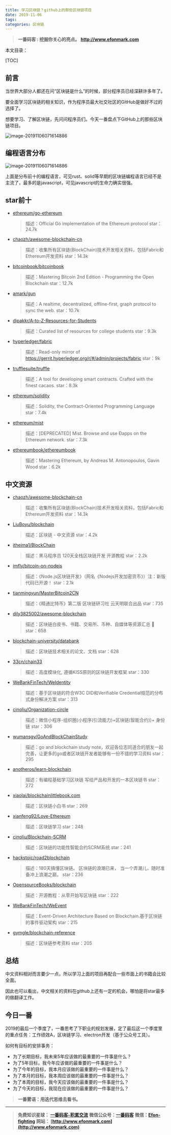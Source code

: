 ```yaml
---
title: 学习区块链？github上的那些区块链项目
date: 2019-11-06
tags: 
categories: 区块链
---
```


> **一番码客 : 挖掘你关心的亮点。**
> **http://www.efonmark.com**

本文目录：

[TOC]

## 前言

当世界大部分人都还在问“区块链是什么”的时候，部分程序员已经深耕许多年了。

要全面学习区块链的相关知识，作为程序员最大社交社区的GitHub是做好不过的选择了。

想要学习、了解区块链，先问问程序员们。今天一番盘点下GitHub上的那些区块链项目。

![image-20191106071614886](2019-11-06-github上的那些区块链项目/02.png)

<!--more-->

## 编程语言分布

![image-20191106071614886](2019-11-06-github上的那些区块链项目/01.png)

上面是分布前十的编程语言，可见rust、solid等早期的区块链编程语言已经不是主流了，最多的是javascript，可见javascript的生命力确实很强。

## star前十

* [ethereum/go-ethereum](https://github.com/ethereum/go-ethereum)

  > 描述：Official Go implementation of the Ethereum protocol
  > star：24.7k

* [chaozh/awesome-blockchain-cn](https://github.com/chaozh/awesome-blockchain-cn)

  > 描述：收集所有区块链(BlockChain)技术开发相关资料，包括Fabric和Ethereum开发资料
  > star：14.3k

* [bitcoinbook/bitcoinbook](https://github.com/bitcoinbook/bitcoinbook)

  > 描述：Mastering Bitcoin 2nd Edition - Programming the Open Blockchain
  > star：12.7k

* [amark/gun](https://github.com/amark/gun)

  > 描述：A realtime, decentralized, offline-first, graph protocol to sync the web.
  > star：10.7k

* [dipakkr/A-to-Z-Resources-for-Students](https://github.com/dipakkr/A-to-Z-Resources-for-Students)

  > 描述：Curated list of resources for college students
  > star：9.3k

* [hyperledger/fabric](https://github.com/hyperledger/fabric)

  > 描述：Read-only mirror of https://gerrit.hyperledger.org/r/#/admin/projects/fabric
  > star：9k

* [trufflesuite/truffle](https://github.com/trufflesuite/truffle)

  > 描述：A tool for developing smart contracts. Crafted with the finest cacaos.
  > star：8.3k

* [ethereum/solidity](https://github.com/ethereum/solidity)

  > 描述：Solidity, the Contract-Oriented Programming Language
  > star：7.4k

* [ethereum/mist](https://github.com/ethereum/mist)

  > 描述：[DEPRECATED] Mist. Browse and use Ðapps on the Ethereum network.
  > star：7.3k

* [ethereumbook/ethereumbook](https://github.com/ethereumbook/ethereumbook)

  > 描述：Mastering Ethereum, by Andreas M. Antonopoulos, Gavin Wood
  > star：6.2k

## 中文资源

* [chaozh/awesome-blockchain-cn](https://github.com/chaozh/awesome-blockchain-cn)
  > 描述：收集所有区块链(BlockChain)技术开发相关资料，包括Fabric和Ethereum开发资料
  > star：14.3k

* [LiuBoyu/blockchain](https://github.com/LiuBoyu/blockchain)
  > 描述：区块链 - 中文资源
  > star：4.2k

* [itheima1/BlockChain](https://github.com/itheima1/BlockChain)
  > 描述：黑马程序员 120天全栈区块链开发 开源教程
  > star：2.2k

* [imfly/bitcoin-on-nodejs](https://github.com/imfly/bitcoin-on-nodejs)
  > 描述：《Node.js区块链开发》（网名《Nodejs开发加密货币》）注：新版代码已开源！
  > star：2.1k

* [tianmingyun/MasterBitcoin2CN](https://github.com/tianmingyun/MasterBitcoin2CN)
  > 描述：《精通比特币》第二版 区块链研习社 云天明联合出品
  > star：735

* [dily3825002/awesome-blockchain](https://github.com/dily3825002/awesome-blockchain)
  > 描述：区块链白皮书、书籍、交易所、币种、自媒体等资源汇总 💯
  > star：658

* [blockchain-university/databank](https://github.com/blockchain-university/databank)
  > 描述：区块链技术相关的论文、文档
  > star：628

* [33cn/chain33](https://github.com/33cn/chain33)
  > 描述：高度模块化, 遵循KISS原则的区块链开发框架
  > star：330

* [WeBankFinTech/WeIdentity](https://github.com/WeBankFinTech/WeIdentity)
  > 描述：基于区块链的符合W3C DID和Verifiable Credential规范的分布式身份解决方案
  > star：313

* [cinoliu/Organization-circle](https://github.com/cinoliu/Organization-circle)
  > 描述：微信小程序-组织圈(小程序(引流能力)+区块链(智能合约))+ 身份链
  > star：306

* [wumansgy/GoAndBlockChainStudy](https://github.com/wumansgy/GoAndBlockChainStudy)
  > 描述：go and blockchain study note，欢迎各位志同道合的朋友一起完善，让更多的go或者区块链开发者能够有一份不错的学习资料
  > star：295

* [anotheros/learn-blockchain](https://github.com/anotheros/learn-blockchain)
  > 描述：有编程基础学习区块链 写给产品和开发的一本区块链书
  > star：272

* [xiaolai/blockchainlittlebook.com](https://github.com/xiaolai/blockchainlittlebook.com)
  > 描述：区块链小白书
  > star：269

* [xianfeng92/Love-Ethereum](https://github.com/xianfeng92/Love-Ethereum)
  > 描述：区块链学习
  > star：248

* [cinoliu/Blockchain-SCRM](https://github.com/cinoliu/Blockchain-SCRM)
  > 描述：区块链的功能性智能合约SCRM系统
  > star：241

* [hackstoic/road2blockchain](https://github.com/hackstoic/road2blockchain)
  > 描述：180天搞懂区块链。 区块链的浪潮已来， 当一个弄潮儿，随时准备冲上浪潮之巅。
  > star：236

* [OpensourceBooks/blockchain](https://github.com/OpensourceBooks/blockchain)
  > 描述：开源教程：从零开始写区块链
  > star：222

* [WeBankFinTech/WeEvent](https://github.com/WeBankFinTech/WeEvent)
  > 描述：Event-Driven Architecture Based on Blockchain.基于区块链的事件驱动架构
  > star：215

* [gymgle/blockchain-reference](https://github.com/gymgle/blockchain-reference)
  > 描述：区块链参考资料
  > star：205

## 总结

中文资料相对而言要少一点，所以学习上面的项目再配合一些市面上的书籍会比较全面。

因此也可以看出，中文相关的资料在github上还有一定的机会，哪怕是将star最多的做翻译工作。

## 今日一番

2019的最后一个季度了，一番思考了下职业的规划发展，定了最后这一个季度里的重点任务：工作绩效A，区块链学习、electron开发（基于公众号工具）。

如何有目标的安排事务：

- 为了长期目标，我未来5年应该做的最重要的一件事是什么？
- 为了5年目标，我今年应该做的最重要的一件事是什么？
- 为了今年的目标，我本月应该做的最重要的一件事是什么？
- 为了本月的目标，我本周应该做的最重要的一件事是什么？
- 为了本周的目标，我今天应该做的最重要的一件事是什么？
- 为了今天的目标，我现在应该做的最重要的一件事是什么？

> **一番雾语：用迭代思维去看书。**

-------------

> **免费知识星球： [一番码客-积累交流](http://www.efonmark.com/efonmark-blog/readme/zhishixingqiu1.png)**
> **微信公众号：[一番码客](http://www.efonmark.com/efonmark-blog/readme/guanzhu_1.jpg)**
> **微信：[Efon-fighting](http://www.efonmark.com/efonmark-blog/readme/weixin.jpg)**
> **网站： [http://www.efonmark.com](http://www.efonmark.com)**